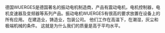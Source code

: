 德国WUERGES是德国著名的振动电机制造商，产品有震动电机，电机控制器，电机变速器及变频器等系列产品。振动电机WUERGES有很高的要求放置在设备上的所有应用。 在建造业，铸造业，包装公司。 他们工作在高温下，在潮湿，灰尘和极端机械的条件。 这就是为什么我们的质量是高于平均水平。